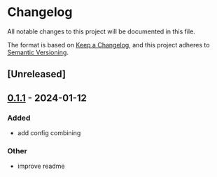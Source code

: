 # Changelog
All notable changes to this project will be documented in this file.

The format is based on [Keep a Changelog](https://keepachangelog.com/en/1.0.0/),
and this project adheres to [Semantic Versioning](https://semver.org/spec/v2.0.0.html).

## [Unreleased]

## [0.1.1](https://github.com/mateimicu/monorepo-dependabot-config/compare/v0.1.0...v0.1.1) - 2024-01-12

### Added
- add config combining

### Other
- improve readme

